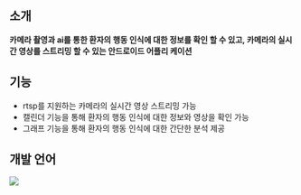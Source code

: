 ## 소개
 ****카메라 촬영과 ai를 통한 환자의 행동 인식에 대한 정보를 확인 할 수 있고, 카메라의 실시간 영상를 스트리밍 할 수 있는 안드로이드 어플리 케이션**** 

## 기능
- rtsp를 지원하는 카메라의 실시간 영상 스트리밍 가능  
- 캘린더 기능을 통해 환자의 행동 인식에 대한 정보와 영상을 확인 가능
- 그래프 기능을 통해 환자의 행동 인식에 대한 간단한 분석 제공

## 개발 언어 
   <img src="https://img.shields.io/badge/kotlin-7F52FF?style=flat&logo=kotlin&logoColor=white"/>	

